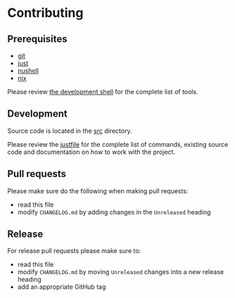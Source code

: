 # Contributing

## Prerequisites

- [git](https://git-scm.com/)
- [just](https://github.com/casey/just)
- [nushell](https://www.nushell.sh/)
- [nix](https://nixos.org/)

Please review [the development shell](./scripts/flake/shells/dev.nix) for the
complete list of tools.

## Development

Source code is located in the [src](./src) directory.

Please review the [justfile](./justfile) for the complete list of commands,
existing source code and documentation on how to work with the project.

## Pull requests

Please make sure do the following when making pull requests:

- read this file
- modify `CHANGELOG.md` by adding changes in the `Unreleased` heading

## Release

For release pull requests please make sure to:

- read this file
- modify `CHANGELOG.md` by moving `Unreleased` changes into a new release
  heading
- add an appropriate GitHub tag
